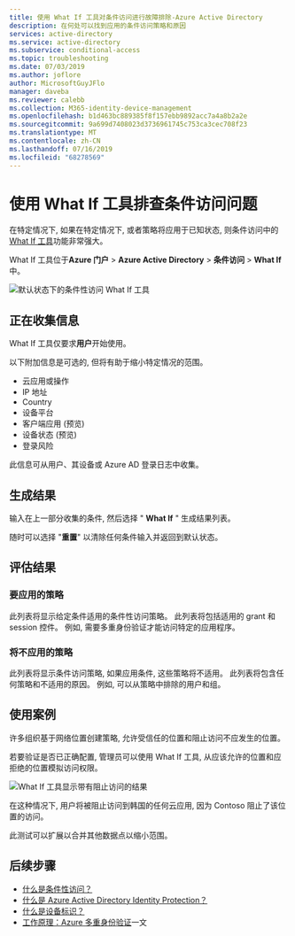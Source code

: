 ```yaml
---
title: 使用 What If 工具对条件访问进行故障排除-Azure Active Directory
description: 在何处可以找到应用的条件访问策略和原因
services: active-directory
ms.service: active-directory
ms.subservice: conditional-access
ms.topic: troubleshooting
ms.date: 07/03/2019
ms.author: joflore
author: MicrosoftGuyJFlo
manager: daveba
ms.reviewer: calebb
ms.collection: M365-identity-device-management
ms.openlocfilehash: b1d463bc889385f8f157ebb9892acc7a4a8b2a2e
ms.sourcegitcommit: 9a699d7408023d3736961745c753ca3cec708f23
ms.translationtype: MT
ms.contentlocale: zh-CN
ms.lasthandoff: 07/16/2019
ms.locfileid: "68278569"
---
```

# <a name="troubleshooting-conditional-access-using-the-what-if-tool"></a>使用 What If 工具排查条件访问问题

在特定情况下, 如果在特定情况下, 或者策略将应用于已知状态, 则条件访问中的[What If 工具](what-if-tool.md)功能非常强大。

What If 工具位于**Azure 门户** > **Azure Active Directory** > **条件访问** > **What If**中。

![默认状态下的条件性访问 What If 工具](./media/troubleshoot-conditional-access-what-if/conditional-access-what-if-tool.png)

## <a name="gathering-information"></a>正在收集信息

What If 工具仅要求**用户**开始使用。 

以下附加信息是可选的, 但将有助于缩小特定情况的范围。

* 云应用或操作
* IP 地址 
* Country
* 设备平台
* 客户端应用 (预览)
* 设备状态 (预览) 
* 登录风险

此信息可从用户、其设备或 Azure AD 登录日志中收集。

## <a name="generating-results"></a>生成结果

输入在上一部分收集的条件, 然后选择 " **What If** " 生成结果列表。 

随时可以选择 "**重置**" 以清除任何条件输入并返回到默认状态。

## <a name="evaluating-results"></a>评估结果

### <a name="policies-that-will-apply"></a>要应用的策略

此列表将显示给定条件适用的条件性访问策略。 此列表将包括适用的 grant 和 session 控件。 例如, 需要多重身份验证才能访问特定的应用程序。

### <a name="policies-that-will-not-apply"></a>将不应用的策略

此列表将显示条件访问策略, 如果应用条件, 这些策略将不适用。 此列表将包含任何策略和不适用的原因。 例如, 可以从策略中排除的用户和组。

## <a name="use-case"></a>使用案例

许多组织基于网络位置创建策略, 允许受信任的位置和阻止访问不应发生的位置。

若要验证是否已正确配置, 管理员可以使用 What If 工具, 从应该允许的位置和应拒绝的位置模拟访问权限。

![What If 工具显示带有阻止访问的结果](./media/troubleshoot-conditional-access-what-if/conditional-access-what-if-results.png)

在这种情况下, 用户将被阻止访问到韩国的任何云应用, 因为 Contoso 阻止了该位置的访问。

此测试可以扩展以合并其他数据点以缩小范围。

## <a name="next-steps"></a>后续步骤

* [什么是条件性访问？](overview.md)
* [什么是 Azure Active Directory Identity Protection？](../identity-protection/overview-v2.md)
* [什么是设备标识？](../devices/overview.md)
* [工作原理：Azure 多重身份验证](../authentication/concept-mfa-howitworks.md)一文

